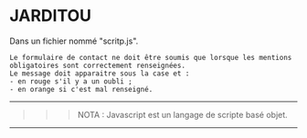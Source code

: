 # **JARDITOU**

Dans un fichier nommé "scritp.js".

    Le formulaire de contact ne doit être soumis que lorsque les mentions obligatoires sont correctement renseignées.
    Le message doit apparaitre sous la case et :
    - en rouge s'il y a un oubli ;
    - en orange si c'est mal renseigné.

___
>>> NOTA :
    Javascript est un langage de scripte basé objet.
___